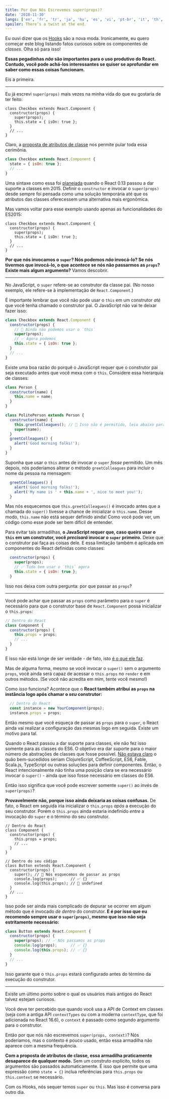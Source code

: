 ```yaml
---
title: Por Que Nós Escrevemos super(props)?
date: '2018-11-30'
langs: ['en', 'fr', 'tr', 'ja', 'hu', 'es', 'vi', 'pt-br', 'it', 'th', 'my', 'ru']
spoiler: There’s a twist at the end.
---
```



Eu ouvi dizer que os [Hooks](https://reactjs.org/docs/hooks-intro.html) são a nova moda. Ironicamente, eu quero começar este blog listando fatos curiosos sobre os componentes de *classes*. Olha só para isso!

**Essas pegadinhas *não* são importantes para o uso produtivo do React. Contudo, você pode achá-los interessantes se quiser se aprofundar em saber como essas coisas funcionam.**

Eis a primeira.

---

Eu já escrevi `super(props)` mais vezes na minha vida do que eu gostaria de ter feito:

```jsx{3}
class Checkbox extends React.Component {
  constructor(props) {
    super(props);
    this.state = { isOn: true };
  }
  // ...
}
```

Claro, a [proposta de atributos de classe](https://github.com/tc39/proposal-class-fields) nos permite pular toda essa cerimônia.

```jsx
class Checkbox extends React.Component {
  state = { isOn: true };
  // ...
}
```

Uma sintaxe como essa foi [planejada](https://reactjs.org/blog/2015/01/27/react-v0.13.0-beta-1.html#es7-property-initializers) quando o React 0.13 passou a dar suporte a classes em 2015. Definir o `constructor` e invocar o `super(props)` desde sempre foi pensada como uma solução temporária até que os atributos das classes oferecessem uma alternativa mais ergonômica.

Mas vamos voltar para esse exemplo usando apenas as funcionalidades do ES2015:

```jsx{3}
class Checkbox extends React.Component {
  constructor(props) {
    super(props);
    this.state = { isOn: true };
  }
  // ...
}
```

**Por que nós invocamos o `super`? Nós podemos *não* invocá-lo? Se nós tivermos que invocá-lo, o que acontece se nós não passarmos as `props`? Existe mais algum argumento?** Vamos descobrir.

---

No JavaScript, o `super` refere-se ao construtor da classe pai. (No nosso exemplo, ele refere-se à implementação de `React.Component`.)

É importante lembrar que você não pode usar o `this` em um construtor *até* que você tenha chamado o construtor pai. O JavaScript não vai te deixar fazer isso:

```jsx
class Checkbox extends React.Component {
  constructor(props) {
    // 🔴 Ainda não podemos usar o `this`
    super(props);
    // ✅ Agora podemos
    this.state = { isOn: true };
  }
  // ...
}
```

Existe uma boa razão do porquê o JavaScript requer que o construtor pai seja executado antes que você mexa com o `this`. Considere essa hierarquia de classes:

```jsx
class Person {
  constructor(name) {
    this.name = name;
  }
}

class PolitePerson extends Person {
  constructor(name) {
    this.greetColleagues(); // 🔴 Isso não é permitido, leia abaixo para saber o porquê
    super(name);
  }
  greetColleagues() {
    alert('Good morning folks!');
  }
}
```

Suponha que usar o `this` antes de invocar o `super` *fosse* permitido. Um mês depois, nós poderíamos alterar o método `greetColleagues` para incluir o nome da pessoa na mensagem:

```jsx
  greetColleagues() {
    alert('Good morning folks!');
    alert('My name is ' + this.name + ', nice to meet you!');
  }
```

Mas nós esquecemos que `this.greetColleagues()` é invocado antes que a chamada do `super()` tivesse a chance de inicializar o `this.name`. Desse modo, `this.name` não está sequer definido ainda! Como você pode ver, um código como esse pode ser bem difícil de entender.

Para evitar tais armadilhas, **o JavaScript requer que, caso queira usar o `this` em um construtor, você *precisará* invocar o `super` primeiro.** Deixe que o construtor pai faça as coisas dele. E essa limitação também é aplicada em componentes do React definidas como classes:

```jsx
  constructor(props) {
    super(props);
    // ✅ Tudo bem usar o `this` agora
    this.state = { isOn: true };
  }
```

Isso nos deixa com outra pergunta: por que passar as `props`?

---

Você pode achar que passar as `props` como parâmetro para o `super` é necessário para que o construtor base de `React.Component` possa inicializar o `this.props`:

```jsx
// Dentro do React
class Component {
  constructor(props) {
    this.props = props;
    // ...
  }
}
```

E isso não está longe de ser verdade - de fato, isto [é o que ele faz](https://github.com/facebook/react/blob/1d25aa5787d4e19704c049c3cfa985d3b5190e0d/packages/react/src/ReactBaseClasses.js#L22).

Mas de alguma forma, mesmo se você invocar o `super()` sem o argumento `props`, você ainda será capaz de acessar o `this.props` no `render` e em outros métodos. (Se você não acredita em mim, tente você mesmo!)

Como *isso* funciona? Acontece que o **React também atribui as `props` na instância logo após chamar o *seu* construtor:**

```jsx
  // Dentro do React
  const instance = new YourComponent(props);
  instance.props = props;
```

Então mesmo que você esqueça de passar as `props` para o `super`, o React ainda vai realizar a configuração das mesmas logo em seguida. Existe um motivo para tal.

Quando o React passou a dar suporte para classes, ele não fez isso somente para as classes do ES6. O objetivo era dar suporte para o maior número de abstrações de classes que fosse possível. [Não estava claro](https://reactjs.org/blog/2015/01/27/react-v0.13.0-beta-1.html#other-languages) o quão bem-sucedidos seriam ClojureScript, CoffeeScript, ES6, Fable, Scala.js, TypeScript ou outras soluções para definir componentes. Então, o React intencionalmente não tinha uma posição clara se era necessário invocar o `super()` - ainda que isso fosse necessário em classes do ES6.

Então isso significa que você pode escrever somente `super()` ao invés de `super(props)`?

**Provavelmente não, porque isso ainda deixaria as coisas confusas.** De fato, o React em seguida iria inicializar o `this.props` *após* a execução do seu construtor. Porém o `this.props` ainda estaria indefinido *entre* a invocação do `super` e o término do seu construtor.

```jsx{14}
// Dentro do React
class Component {
  constructor(props) {
    this.props = props;
    // ...
  }
}

// Dentro do seu código
class Button extends React.Component {
  constructor(props) {
    super(); // 😬 Nós esquecemos de passar as props
    console.log(props);      // ✅ {}
    console.log(this.props); // 😬 undefined 
  }
  // ...
}
```

Isso pode ser ainda mais complicado de depurar se ocorrer em algum método que é invocado *de dentro* do construtor. **E é por isso que eu recomendo sempre usar o `super(props)`, mesmo que isso não seja estritamente necessário:**

```jsx
class Button extends React.Component {
  constructor(props) {
    super(props); // ✅ Nós passamos as props
    console.log(props);      // ✅ {}
    console.log(this.props); // ✅ {}
  }
  // ...
}
```

Isso garante que o `this.props` estará configurado antes do término da execução do construtor.

-----

Existe um último ponto sobre o qual os usuários mais antigos do React talvez estejam curiosos.

Você deve ter percebido que quando você usa a API de Context em classes (seja com a antiga API `contextTypes` ou com a moderna `contextType`, que foi adicionada no React 16.6), o `context` é passado como segundo argumento para o construtor.

Então por que nós não escrevemos `super(props, context)`? Nós poderíamos, mas o contexto é pouco usado, então essa armadilha não aparece com a mesma frequência.

**Com a proposta de atributos de classe, essa armadilha praticamente desaparece de qualquer modo.** Sem um construto explícito, todos os argumentos são passados automaticamente. É isso que permite que uma expressão como `state = {}` inclua referências para `this.props` ou `this.context` se necessário.

Com os Hooks, nós sequer temos `super` ou `this`. Mas isso é conversa para outro dia.
